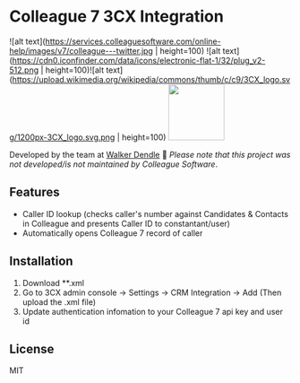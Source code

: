 # Colleague 7 3CX Integration
![alt text](https://services.colleaguesoftware.com/online-help/images/v7/colleague---twitter.jpg | height=100) ![alt text](https://cdn0.iconfinder.com/data/icons/electronic-flat-1/32/plug_v2-512.png | height=100)![alt text](https://upload.wikimedia.org/wikipedia/commons/thumb/c/c9/3CX_logo.svg/1200px-3CX_logo.svg.png | height=100)
<img src="https://services.colleaguesoftware.com/online-help/images/v7/colleague---twitter.jpg" height="100" />


Developed by the team at [Walker Dendle](https://www.walkerdendle.co.uk) 💙
*Please note that this project was not developed/is not maintained by Colleague Software*.

Features 
----
* Caller ID lookup (checks caller's number against Candidates & Contacts in Colleague and presents Caller ID to constantant/user)
* Automatically opens Colleague 7 record of caller

Installation 
----
1. Download **.xml
2. Go to 3CX admin console → Settings → CRM Integration → Add (Then upload the .xml file)
3. Update authentication infomation to your Colleague 7 api key and user id

License
----
MIT




